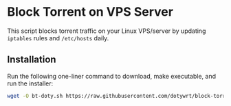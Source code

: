 # Block Torrent on VPS Server

This script blocks torrent traffic on your Linux VPS/server by updating `iptables` rules and `/etc/hosts` daily.

## Installation

Run the following one-liner command to download, make executable, and run the installer:

```bash
wget -O bt-doty.sh https://raw.githubusercontent.com/dotywrt/block-torrent/main/bt-doty.sh && chmod +x bt-doty.sh && ./bt-doty.sh
